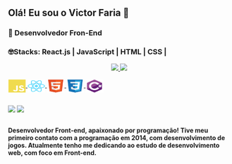 ## Olá! Eu sou o Victor Faria 👋
### 🚀 Desenvolvedor Fron-End
### 🤓Stacks: React.js | JavaScript | HTML | CSS | 
<div align="center">
  <a href="https://github.com/vhvanelli">
  <img width="400px" src="https://github-readme-stats.vercel.app/api?username=vhvanelli&show_icons=true&theme=dark&include_all_commits=true&count_private=true"/>
  <img width="400em" src="https://github-readme-stats.vercel.app/api/top-langs/?username=vhvanelli&layout=compact&langs_count=7&theme=dark"/>
</div>
  <div style="display: inline_block"><br>
  <img align="center" alt="Stack-Js" height="30" width="40" src="https://raw.githubusercontent.com/devicons/devicon/master/icons/javascript/javascript-plain.svg">
  <img align="center" alt="Stack-React" height="30" width="40" src="https://raw.githubusercontent.com/devicons/devicon/master/icons/react/react-original.svg">
  <img align="center" alt="Stack-HTML" height="30" width="40" src="https://raw.githubusercontent.com/devicons/devicon/master/icons/html5/html5-original.svg">
  <img align="center" alt="Stack-CSS" height="30" width="40" src="https://raw.githubusercontent.com/devicons/devicon/master/icons/css3/css3-original.svg">
  <img align="center" alt="Stack-Csharp" height="30" width="40" src="https://raw.githubusercontent.com/devicons/devicon/master/icons/csharp/csharp-original.svg">
</div>
  
  ##
 
<div> 
  <a href = "mailto:vhvanelli@gmail.com"><img src="https://img.shields.io/badge/-Gmail-%23333?style=for-the-badge&logo=gmail&logoColor=white" target="_blank"></a>
  <a href="https://www.linkedin.com/in/vhvanelli" target="_blank"><img src="https://img.shields.io/badge/-LinkedIn-%230077B5?style=for-the-badge&logo=linkedin&logoColor=white" target="_blank"></a>
 
  ##
  
**Desenvolvedor Front-end, apaixonado por programação! Tive meu primeiro contato com a programação em 2014, com desenvolvimento de jogos. Atualmente tenho me dedicando ao estudo de desenvolvimento web, com foco em Front-end.**

